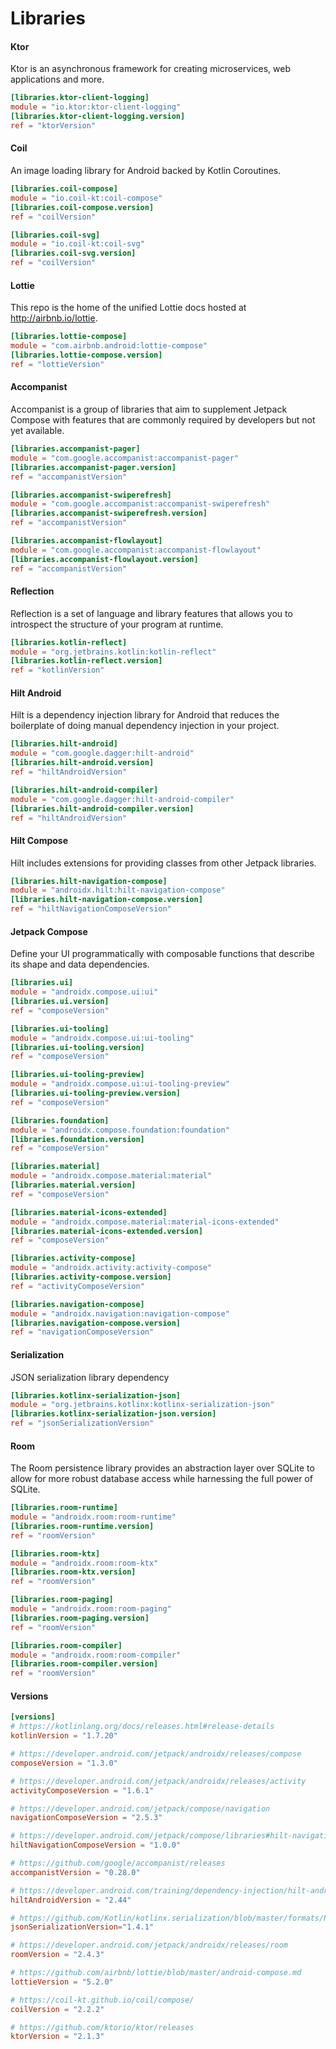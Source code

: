Libraries
===

#### Ktor

Ktor is an asynchronous framework for creating microservices, web applications and more.

```toml title="Version Catalogs"
[libraries.ktor-client-logging]
module = "io.ktor:ktor-client-logging"
[libraries.ktor-client-logging.version]
ref = "ktorVersion"
```

#### Coil

An image loading library for Android backed by Kotlin Coroutines.

```toml title="Version Catalogs"
[libraries.coil-compose]
module = "io.coil-kt:coil-compose"
[libraries.coil-compose.version]
ref = "coilVersion"

[libraries.coil-svg]
module = "io.coil-kt:coil-svg"
[libraries.coil-svg.version]
ref = "coilVersion"
```

#### Lottie

This repo is the home of the unified Lottie docs hosted at http://airbnb.io/lottie.

```toml title="Version Catalogs"
[libraries.lottie-compose]
module = "com.airbnb.android:lottie-compose"
[libraries.lottie-compose.version]
ref = "lottieVersion"
```

#### Accompanist

Accompanist is a group of libraries that aim to supplement Jetpack Compose with features that are commonly required by developers but not yet available.

```toml title="Version Catalogs"
[libraries.accompanist-pager]
module = "com.google.accompanist:accompanist-pager"
[libraries.accompanist-pager.version]
ref = "accompanistVersion"

[libraries.accompanist-swiperefresh]
module = "com.google.accompanist:accompanist-swiperefresh"
[libraries.accompanist-swiperefresh.version]
ref = "accompanistVersion"

[libraries.accompanist-flowlayout]
module = "com.google.accompanist:accompanist-flowlayout"
[libraries.accompanist-flowlayout.version]
ref = "accompanistVersion"
```

#### Reflection

Reflection is a set of language and library features that allows you to introspect the structure of your program at runtime.

```toml title="Version Catalogs"
[libraries.kotlin-reflect]
module = "org.jetbrains.kotlin:kotlin-reflect"
[libraries.kotlin-reflect.version]
ref = "kotlinVersion"
```

#### Hilt Android

Hilt is a dependency injection library for Android that reduces the boilerplate of doing manual dependency injection in your project.

```toml title="Version Catalogs"
[libraries.hilt-android]
module = "com.google.dagger:hilt-android"
[libraries.hilt-android.version]
ref = "hiltAndroidVersion"

[libraries.hilt-android-compiler]
module = "com.google.dagger:hilt-android-compiler"
[libraries.hilt-android-compiler.version]
ref = "hiltAndroidVersion"
```

#### Hilt Compose

Hilt includes extensions for providing classes from other Jetpack libraries.

```toml title="Version Catalogs"
[libraries.hilt-navigation-compose]
module = "androidx.hilt:hilt-navigation-compose"
[libraries.hilt-navigation-compose.version]
ref = "hiltNavigationComposeVersion"
```

#### Jetpack Compose

Define your UI programmatically with composable functions that describe its shape and data dependencies.

```toml title="Version Catalogs"
[libraries.ui]
module = "androidx.compose.ui:ui"
[libraries.ui.version]
ref = "composeVersion"

[libraries.ui-tooling]
module = "androidx.compose.ui:ui-tooling"
[libraries.ui-tooling.version]
ref = "composeVersion"

[libraries.ui-tooling-preview]
module = "androidx.compose.ui:ui-tooling-preview"
[libraries.ui-tooling-preview.version]
ref = "composeVersion"

[libraries.foundation]
module = "androidx.compose.foundation:foundation"
[libraries.foundation.version]
ref = "composeVersion"

[libraries.material]
module = "androidx.compose.material:material"
[libraries.material.version]
ref = "composeVersion"

[libraries.material-icons-extended]
module = "androidx.compose.material:material-icons-extended"
[libraries.material-icons-extended.version]
ref = "composeVersion"

[libraries.activity-compose]
module = "androidx.activity:activity-compose"
[libraries.activity-compose.version]
ref = "activityComposeVersion"

[libraries.navigation-compose]
module = "androidx.navigation:navigation-compose"
[libraries.navigation-compose.version]
ref = "navigationComposeVersion"
```

#### Serialization

JSON serialization library dependency

```toml title="Version Catalogs"
[libraries.kotlinx-serialization-json]
module = "org.jetbrains.kotlinx:kotlinx-serialization-json"
[libraries.kotlinx-serialization-json.version]
ref = "jsonSerializationVersion"
```

#### Room

The Room persistence library provides an abstraction layer over SQLite to allow for more robust database access while harnessing the full power of SQLite.

```toml title="Version Catalogs"
[libraries.room-runtime]
module = "androidx.room:room-runtime"
[libraries.room-runtime.version]
ref = "roomVersion"

[libraries.room-ktx]
module = "androidx.room:room-ktx"
[libraries.room-ktx.version]
ref = "roomVersion"

[libraries.room-paging]
module = "androidx.room:room-paging"
[libraries.room-paging.version]
ref = "roomVersion"

[libraries.room-compiler]
module = "androidx.room:room-compiler"
[libraries.room-compiler.version]
ref = "roomVersion"
```

#### Versions

```toml
[versions]
# https://kotlinlang.org/docs/releases.html#release-details
kotlinVersion = "1.7.20"

# https://developer.android.com/jetpack/androidx/releases/compose
composeVersion = "1.3.0"

# https://developer.android.com/jetpack/androidx/releases/activity
activityComposeVersion = "1.6.1"

# https://developer.android.com/jetpack/compose/navigation
navigationComposeVersion = "2.5.3"

# https://developer.android.com/jetpack/compose/libraries#hilt-navigation
hiltNavigationComposeVersion = "1.0.0"

# https://github.com/google/accompanist/releases
accompanistVersion = "0.28.0"

# https://developer.android.com/training/dependency-injection/hilt-android
hiltAndroidVersion = "2.44"

# https://github.com/Kotlin/kotlinx.serialization/blob/master/formats/README.md#json
jsonSerializationVersion="1.4.1"

# https://developer.android.com/jetpack/androidx/releases/room
roomVersion = "2.4.3"

# https://github.com/airbnb/lottie/blob/master/android-compose.md
lottieVersion = "5.2.0"

# https://coil-kt.github.io/coil/compose/
coilVersion = "2.2.2"

# https://github.com/ktorio/ktor/releases
ktorVersion = "2.1.3"
```